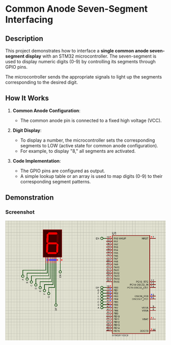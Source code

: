 # Common Anode Seven-Segment Interfacing

## Description

This project demonstrates how to interface a **single common anode seven-segment display** with an STM32 microcontroller. The seven-segment is used to display numeric digits (0-9) by controlling its segments through GPIO pins. 

The microcontroller sends the appropriate signals to light up the segments corresponding to the desired digit.

## How It Works

1. **Common Anode Configuration**:
   - The common anode pin is connected to a fixed high voltage (VCC).

2. **Digit Display**:
   - To display a number, the microcontroller sets the corresponding segments to LOW (active state for common anode configuration).
   - For example, to display "8," all segments are activated.

3. **Code Implementation**:
   - The GPIO pins are configured as output.
   - A simple lookup table or an array is used to map digits (0-9) to their corresponding segment patterns.


## Demonstration

### Screenshot
![seven segment example](../Assets/7seg.png)